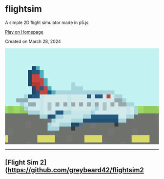 # flightsim
A simple 2D flight simulator made in p5.js

[Play on Homepage](https://greybeard42.github.io/javascript/flight_sim/)

Created on March 28, 2024

![preview.png](preview.png)

---

## [Flight Sim 2](https://github.com/greybeard42/flightsim2
